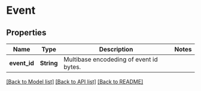 # Event

## Properties
Name | Type | Description | Notes
------------ | ------------- | ------------- | -------------
**event_id** | **String** | Multibase encodeding of event id bytes. | 

[[Back to Model list]](../README.md#documentation-for-models) [[Back to API list]](../README.md#documentation-for-api-endpoints) [[Back to README]](../README.md)


